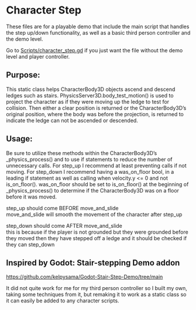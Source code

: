 # Character Step
These files are for a playable demo that include the main script that handles the step up/down functionality, as well as a basic third person controller and the demo level.

Go to [Scripts/character_step.gd](https://github.com/PantheraDigital/GodotCharacterStep/blob/main/scripts/character_step.gd) if you just want the file without the demo level and player controller.

## Purpose: 
This static class helps CharacterBody3D objects ascend and descend ledges such as stairs.
PhysicsServer3D.body_test_motion() is used to project the character as if they were 
moving up the ledge to test for collision. Then either a clear position is returned 
or the CharacterBody3D’s original position, where the body was before the projection, 
is returned to indicate the ledge can not be ascended or descended.

## Usage:
Be sure to utilize these methods within the CharacterBody3D’s _physics_process() 
and to use if statements to reduce the number of unnecessary calls. 
For step_up I recommend at least preventing calls if not moving.
For step_down I recommend having a was_on_floor bool, in a leading if statement as well 
as calling when velocity.y <= 0 and not is_on_floor(). 
was_on_floor should be set to is_on_floor() at the beginning of _physics_process() 
to determine if the CharacterBody3D was on a floor before it was moved.

step_up should come BEFORE move_and_slide \
move_and_slide will smooth the movement of the character after step_up

step_down should come AFTER move_and_slide \
this is because if the player is not grounded but they were grounded before they moved
then they have stepped off a ledge and it should be checked if they can step_down
 
 
## Inspired by Godot: Stair-stepping Demo addon 
https://github.com/kelpysama/Godot-Stair-Step-Demo/tree/main

It did not quite work for me for my third person controller so I built my own, 
taking some techniques from it, but remaking it to work as a static class so it can 
easily be added to any character scripts.
